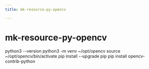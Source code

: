 ```yaml
---
title: mk-resource-py-opencv

---
```


# mk-resource-py-opencv

 python3 --version
 python3 -m venv ~/opt/opencv
 source ~/opt/opencv/bin/activate
 pip install --upgrade pip
 pip install opencv-contrib-python
 
 